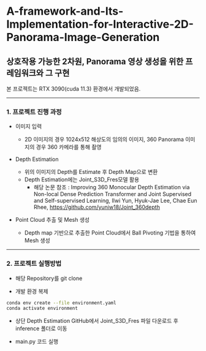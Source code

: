 # A-framework-and-Its-Implementation-for-Interactive-2D-Panorama-Image-Generation
## 상호작용 가능한 2차원, Panorama 영상 생성을 위한 프레임워크와 그 구현

본 프로젝트는 RTX 3090(cuda 11.3) 환경에서 개발되었음.

------------

### 1. 프로젝트 진행 과정

- 이미지 입력
	- 2D 이미지의 경우 1024x512 해상도의 임의의 이미지, 360 Panorama 이미지의 경우 360 카메라를 통해 촬영
		
- Depth Estimation
	- 위의 이미지의 Depth를 Estimate 후 Depth Map으로 변환
	- Depth Estimation에는 Joint_S3D_Fres모델 활용
		- 해당 논문 참조 : Improving 360 Monocular Depth Estimation via Non-local Dense Prediction Transformer and Joint Supervised and Self-supervised Learning,
											Ilwi Yun, Hyuk-Jae Lee, Chae Eun Rhee,
											https://github.com/yuniw18/Joint_360depth
    
- Point Cloud 추출 및 Mesh 생성
	- Depth map 기반으로 추출한 Point Cloud에서 Ball Pivoting 기법을 통하여 Mesh 생성
	
	
----------
### 2. 프로젝트 실행방법

- 해당 Repository를 git clone

- 개발 환경 복제
~~~bash
conda env create --file environment.yaml
conda activate environment
~~~

- 상단 Depth Estimation GitHub에서 Joint_S3D_Fres 파일 다운로드 후 inference 폴더로 이동

- main.py 코드 실행


